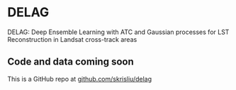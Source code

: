 # DELAG
DELAG: Deep Ensemble Learning with ATC and Gaussian processes for LST Reconstruction in Landsat cross-track areas

## Code and data coming soon

This is a GitHub repo at [github.com/skrisliu/delag](github.com/skrisliu/delag)
